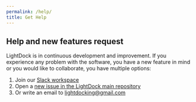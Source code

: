 ```yaml
---
permalink: /help/
title: Get Help
---
```


## Help and new features request
LightDock is in continuous development and improvement. If you experience any problem with the software, you have a new feature in mind or you would like to collaborate, you have multiple options:

1. Join our [Slack workspace](https://join.slack.com/t/lightdock/shared_invite/zt-14ezmx2hv-Opr3OgN99~5OfSWeNmUl2A)
2. Open a [new issue in the LightDock main repository](https://github.com/lightdock/lightdock/issues/new)
3. Or write an email to <lightdocking@gmail.com>

